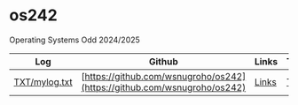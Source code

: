 # os242

Operating Systems Odd 2024/2025

| Log | Github | Links | Tips |
|-----|--------|-------|------|
|[TXT/mylog.txt](TXT/mylog.txt)|[https://github.com/wsnugroho/os242](https://github.com/wsnugroho/os242)|[Links](links.md)|[Tips](tips.md)|
